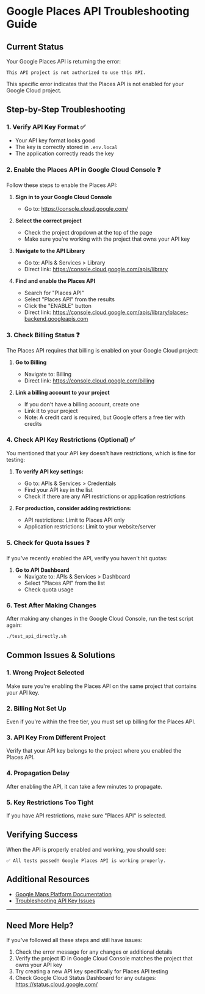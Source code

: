 # Google Places API Troubleshooting Guide

## Current Status
Your Google Places API is returning the error:
```
This API project is not authorized to use this API.
```

This specific error indicates that the Places API is not enabled for your Google Cloud project.

## Step-by-Step Troubleshooting

### 1. Verify API Key Format ✅
- Your API key format looks good
- The key is correctly stored in `.env.local`
- The application correctly reads the key

### 2. Enable the Places API in Google Cloud Console ❓
Follow these steps to enable the Places API:

1. **Sign in to your Google Cloud Console**
   - Go to: https://console.cloud.google.com/

2. **Select the correct project**
   - Check the project dropdown at the top of the page
   - Make sure you're working with the project that owns your API key

3. **Navigate to the API Library**
   - Go to: APIs & Services > Library
   - Direct link: https://console.cloud.google.com/apis/library

4. **Find and enable the Places API**
   - Search for "Places API"
   - Select "Places API" from the results
   - Click the "ENABLE" button
   - Direct link: https://console.cloud.google.com/apis/library/places-backend.googleapis.com

### 3. Check Billing Status ❓
The Places API requires that billing is enabled on your Google Cloud project:

1. **Go to Billing**
   - Navigate to: Billing
   - Direct link: https://console.cloud.google.com/billing

2. **Link a billing account to your project**
   - If you don't have a billing account, create one
   - Link it to your project
   - Note: A credit card is required, but Google offers a free tier with credits

### 4. Check API Key Restrictions (Optional) ✅
You mentioned that your API key doesn't have restrictions, which is fine for testing:

1. **To verify API key settings:**
   - Go to: APIs & Services > Credentials
   - Find your API key in the list
   - Check if there are any API restrictions or application restrictions

2. **For production, consider adding restrictions:**
   - API restrictions: Limit to Places API only
   - Application restrictions: Limit to your website/server

### 5. Check for Quota Issues ❓
If you've recently enabled the API, verify you haven't hit quotas:

1. **Go to API Dashboard**
   - Navigate to: APIs & Services > Dashboard
   - Select "Places API" from the list
   - Check quota usage

### 6. Test After Making Changes
After making any changes in the Google Cloud Console, run the test script again:
```bash
./test_api_directly.sh
```

## Common Issues & Solutions

### 1. Wrong Project Selected
Make sure you're enabling the Places API on the same project that contains your API key.

### 2. Billing Not Set Up
Even if you're within the free tier, you must set up billing for the Places API.

### 3. API Key From Different Project
Verify that your API key belongs to the project where you enabled the Places API.

### 4. Propagation Delay
After enabling the API, it can take a few minutes to propagate.

### 5. Key Restrictions Too Tight
If you have API restrictions, make sure "Places API" is selected.

## Verifying Success
When the API is properly enabled and working, you should see:
```
✅ All tests passed! Google Places API is working properly.
```

## Additional Resources
- [Google Maps Platform Documentation](https://developers.google.com/maps/documentation/places/web-service/overview)
- [Troubleshooting API Key Issues](https://developers.google.com/maps/documentation/javascript/error-messages)

---

## Need More Help?
If you've followed all these steps and still have issues:

1. Check the error message for any changes or additional details
2. Verify the project ID in Google Cloud Console matches the project that owns your API key
3. Try creating a new API key specifically for Places API testing
4. Check Google Cloud Status Dashboard for any outages: https://status.cloud.google.com/ 